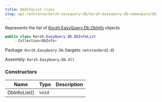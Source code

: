 ```yaml
---
title: DbInfoList class
slug: api-reference/korzh-easyquery-db/korzh-easyquery-db-namespace/dbinfolist-class
---
```



Represents the list of [Korzh.EasyQuery.Db.DbInfo](/api-reference/korzh-easyquery-db/korzh-easyquery-db-namespace/dbinfo-class) objects
```csharp
public class Korzh.EasyQuery.Db.DbInfoList
    : Collection<DbInfo>

```
Package: `Korzh.EasyQuery.Db` (targets: `netstandard2.0`)

Assembly: `Korzh.EasyQuery.Db.dll`

### Constructors

| Name | Type | Description | 
| --- | --- | --- | 
| DbInfoList() | `void` |  |
